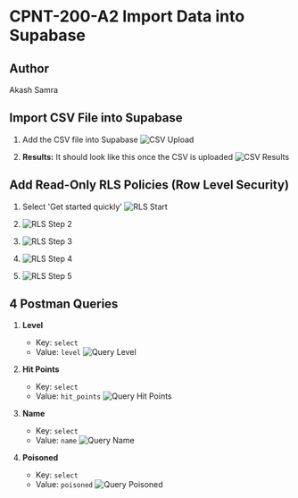 # CPNT-200-A2 Import Data into Supabase

## Author
Akash Samra

## Import CSV File into Supabase

1. Add the CSV file into Supabase
   ![CSV Upload](https://github.com/fbgAK/cpnt-200-a2/assets/147472633/a0d04448-c500-4ff7-8ad9-d465a1a39e1b)

2. **Results:** It should look like this once the CSV is uploaded
   ![CSV Results](https://github.com/fbgAK/cpnt-200-a2/assets/147472633/734c4d92-affd-48a3-875b-f2b2d4c1b67d)

## Add Read-Only RLS Policies (Row Level Security)

1. Select 'Get started quickly'
   ![RLS Start](https://github.com/fbgAK/cpnt-200-a2/assets/147472633/17f97bf4-d3a6-4b31-9dac-33e8c840cb41)

2.
   ![RLS Step 2](https://github.com/fbgAK/cpnt-200-a2/assets/147472633/70b9ab06-eed5-4bfc-a72b-8571f6517339)

3.
   ![RLS Step 3](https://github.com/fbgAK/cpnt-200-a2/assets/147472633/4c472749-7b73-488a-a685-5b91d3c1f77c)

4.
    ![RLS Step 4](https://github.com/fbgAK/cpnt-200-a2/assets/147472633/e0d9b524-a530-4991-b060-e77a7771abe7)

5.
   ![RLS Step 5](https://github.com/fbgAK/cpnt-200-a2/assets/147472633/ace13c3c-8470-4ffd-b824-c1b4a19d72c4)

## 4 Postman Queries

1. **Level**
   - Key: `select`
   - Value: `level`
   ![Query Level](https://github.com/fbgAK/cpnt-200-a2/assets/147472633/5fa0cef4-1c7e-4a68-82d2-5615a12e49ea)

2. **Hit Points**
   - Key: `select`
   - Value: `hit_points`
   ![Query Hit Points](https://github.com/fbgAK/cpnt-200-a2/assets/147472633/d94d1c16-8294-4342-82dd-60b200d12a6b)

3. **Name**
   - Key: `select`
   - Value: `name`
   ![Query Name](https://github.com/fbgAK/cpnt-200-a2/assets/147472633/29faed61-26c3-4358-81fe-c00914e01d5f)

4. **Poisoned**
   - Key: `select`
   - Value: `poisoned`
   ![Query Poisoned](https://github.com/fbgAK/cpnt-200-a2/assets/147472633/b155003f-903c-4641-9052-0cd6e51430d5)


